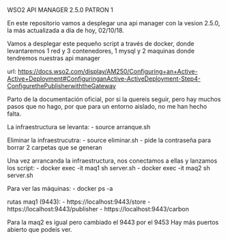 WSO2 API MANAGER 2.5.0 PATRON 1

En este repositorio vamos a desplegar una api manager con la vesion 2.5.0, la más actualizada  a día de hoy, 02/10/18.

Vamos a desplegar este pequeño script a través de docker, donde levantaremos 1 red y 3 contenedores, 1 mysql y 2  maquinas donde tendremos nuestras api manager

url: https://docs.wso2.com/display/AM250/Configuring+an+Active-Active+Deployment#ConfiguringanActive-ActiveDeployment-Step4-ConfigurethePublisherwiththeGateway

Parto de la documentación oficial, por si la quereis seguir, pero hay muchos pasos que no hago, por que para un entorno aislado, no me han hecho falta.

La infraestructura se levanta:
	- source arranque.sh

Eliminar la infraestrucutra:
	- source eliminar.sh
	- pide la contraseña para borrar 2 carpetas que se generan

Una vez arrancanda la infraestructura, nos conectamos a ellas y lanzamos los script:
	-  docker exec -it maq1 sh server.sh
	-  docker exec -it maq2 sh server.sh

Para ver las máquinas:
	- docker ps -a


rutas maq1 (9443):
	- https://localhost:9443/store
	- https://localhost:9443/publisher
	- https://localhost:9443/carbon

Para la maq2 es igual pero cambiado el 9443 por el 9453
Hay más puertos abierto que podeis ver.
